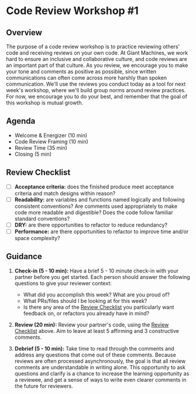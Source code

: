 # Code Review Workshop #1

## Overview
The purpose of a code review workshop is to practice reviewing others' code and receiving reviews on your own code. At Giant Machines, we work hard to ensure an inclusive and collaborative culture, and code reviews are an important part of that culture. As you review, we encourage you to make your tone and comments as positive as possible, since written communications can often come across more harshly than spoken communication. We'll use the reviews you conduct today as a tool for next week's workshop, where we'll build group norms around review practices. For now, we encourage you to do your best, and remember that the goal of this workshop is mutual growth.

## Agenda

- Welcome & Energizer (10 min)
- Code Review Framing (10 min)
- Review Time (35 min)
- Closing (5 min)

## Review Checklist

- [ ] **Acceptance criteria:** does the finished produce meet acceptance criteria and match designs within reason?
- [ ] **Readability:** are variables and functions named logically and following consistent conventions? Are comments used appropriately to make code more readable and digestible? Does the code follow familiar standard conventions?
- [ ] **DRY:** are there opportunities to refactor to reduce redundancy?
- [ ] **Performance:** are there opportunities to refactor to improve time and/or space complexity?

## Guidance

1. **Check-in (5 - 10 min):** Have a brief 5 - 10 minute check-in with your partner before you get started. Each person should answer the following questions to give your reviewer context:

   - What did you accomplish this week? What are you proud of?
   - What PRs/files should I be looking at for this week?
   - Is there any area of the [Review Checklist](#review-checklist) you particularly want feedback on, or refactors you already have in mind?

2. **Review (20 min):** Review your partner's code, using the [Review Checklist](#review-checklist) above. Aim to leave at least 5 affirming and 3 constructive comments. 

3. **Debrief (5 - 10 min):** Take time to read through the comments and address any questions that come out of these comments. Because reviews are often processed asynchronously, the goal is that all review comments are understandable in writing alone. This opportunity to ask questions and clarify is a chance to increase the learning opportunity as a reviewee, and get a sense of ways to write even clearer comments in the future for reviewers.
